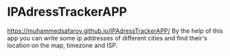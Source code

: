 # IPAdressTrackerAPP
https://muhammedsafarov.github.io/IPAdressTrackerAPP/
By the help of this app you can write some ip addresses of different cities and find their's location on the map, timezone and ISP. 
